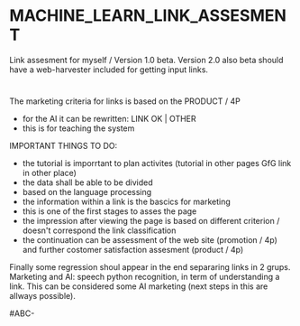 # MACHINE_LEARN_LINK_ASSESMENT
Link assesment for myself / Version 1.0 beta.
Version 2.0 also beta should have a web-harvester included for getting input links.
#
The marketing criteria for links is based on the PRODUCT / 4P
- for the AI it can be rewritten: LINK OK | OTHER
- this is for teaching the system

IMPORTANT THINGS TO DO:
- the tutorial is imporrtant to plan activites (tutorial in other pages GfG link in other place)
- the data shall be able to be divided
- based on the language processing
- the information within a link is the bascics for marketing
- this is one of the first stages to asses the page
- the impression after viewing the page is based on different criterion / doesn't correspond the link classification
- the continuation can be assessment of the web site (promotion / 4p) and further costomer satisfaction assesment (product / 4p)

Finally some regression shoul appear in the end separaring links in 2 grups.
Marketing and AI: speech python recognition, in term of understanding a link.
This can be considered some AI marketing (next steps in this are allways possible).

#ABC-
